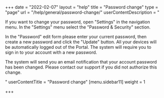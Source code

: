 +++
date = "2022-02-07"
layout = "help"
title = "Password change"
type = "page"
url = "/help/general/password-change/"
userContentDescription = "<p>If you want to change your password, open \"Settings\" in the navigation menu. In the \"Settings\" menu select the \"Password &amp; Security\" section.</p><p>In the \"Password\" edit form please enter your current password, then create a new password and click the \"Update\" button. All your devices will be automatically logged out of the Portal. The system will require you to sign in to your account with a new password.</p><p>The system will send you an email notification that your account password has been changed. Please сontact our support if you did not authorize this change.</p>"
userContentTitle = "Password change"
[menu.sidebar11]
weight = 1

+++
